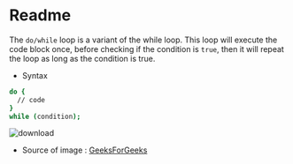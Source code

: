 # Readme 
The ```do/while``` loop is a variant of the while loop. This loop will execute the code block once, before checking if the condition is ```true```, then it will repeat the loop as long as the condition is true.

*  Syntax 
```bash
do {
  // code 
}
while (condition);
```
![download](https://user-images.githubusercontent.com/90840992/140909942-c18e8c8f-792e-41ae-94fd-ee04730ea6a7.png)

* Source of image : [GeeksForGeeks](https://media.geeksforgeeks.org/wp-content/uploads/20191118154342/do-while-Loop-GeeksforGeeks2.jpg)
